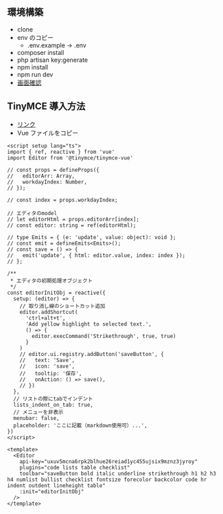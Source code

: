 ## 環境構築

- clone
- env のコピー
  - .env.example -> .env
- composer install
- php artisan key:generate
- npm install
- npm run dev
- [画面確認](http://localhost/login)

## TinyMCE 導入方法

- [リンク](https://www.tiny.cloud/docs/tinymce/6/vue-pm/)
- Vue ファイルをコピー

```vue
<script setup lang="ts">
import { ref, reactive } from 'vue'
import Editor from '@tinymce/tinymce-vue'

// const props = defineProps({
//   editorArr: Array,
//   workdayIndex: Number,
// });

// const index = props.workdayIndex;

// エディタのmodel
// let editorHtml = props.editorArr[index];
// const editor: string = ref(editorHtml);

// type Emits = { (e: 'update', value: object): void };
// const emit = defineEmits<Emits>();
// const save = () => {
//   emit('update', { html: editor.value, index: index });
// };

/**
 * エディタの初期処理オブジェクト
 */
const editorInitObj = reactive({
  setup: (editor) => {
    // 取り消し線のショートカット追加
    editor.addShortcut(
      'ctrl+alt+t',
      'Add yellow highlight to selected text.',
      () => {
        editor.execCommand('Strikethrough', true, true)
      }
    )
    // editor.ui.registry.addButton('saveButton', {
    //   text: 'Save',
    //   icon: 'save',
    //   tooltip: '保存',
    //   onAction: () => save(),
    // })
  },
  // リストの際にtabでインデント
  lists_indent_on_tab: true,
  // メニューを非表示
  menubar: false,
  placeholder: 'ここに記載（markdown使用可）...',
})
</script>

<template>
  <Editor
    api-key="uxuv5mcna6rpk2blhue26reiad1yc455ujsix9mznz3jyroy"
    plugins="code lists table checklist"
    toolbar="saveButton bold italic underline strikethrough h1 h2 h3 h4 numlist bullist checklist fontsize forecolor backcolor code hr indent outdent lineheight table"
    :init="editorInitObj"
  />
</template>
```
